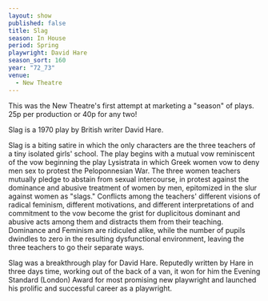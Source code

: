 ```yaml
---
layout: show
published: false
title: Slag
season: In House
period: Spring
playwright: David Hare
season_sort: 160
year: "72_73"
venue:
  - New Theatre
---
```


This was the New Theatre's first attempt at marketing a "season" of plays. 25p per production or 40p for any two!

Slag is a 1970 play by British writer David Hare.

Slag is a biting satire in which the only characters are the three teachers of a tiny isolated girls' school. The play begins with a mutual vow reminiscent of the vow beginning the play Lysistrata in which Greek women vow to deny men sex to protest the Peloponnesian War. The three women teachers mutually pledge to abstain from sexual intercourse, in protest against the dominance and abusive treatment of women by men, epitomized in the slur against women as "slags." Conflicts among the teachers' different visions of radical feminism, different motivations, and different interpretations of and commitment to the vow become the grist for duplicitous dominant and abusive acts among them and distracts them from their teaching. Dominance and Feminism are ridiculed alike, while the number of pupils dwindles to zero in the resulting dysfunctional environment, leaving the three teachers to go their separate ways.

Slag was a breakthrough play for David Hare. Reputedly written by Hare in three days time, working out of the back of a van, it won for him the Evening Standard (London) Award for most promising new playwright and launched his prolific and successful career as a playwright.